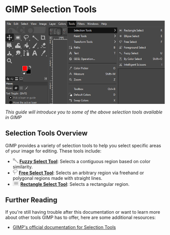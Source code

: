 # GIMP Selection Tools

![SelectionToolsOverview.png](../images/SelectionToolsOverview.png)

*This guide will introduce you to some of the above  selection tools available in GIMP*

## Selection Tools Overview

GIMP provides a variety of selection tools to help you select specific areas of your image for editing. These tools include:

- ![FuzzySelectTool.png](../images/FuzzySelectTool.png) [**Fuzzy Select Tool**](FuzzySelectTool.md): Selects a contiguous region based on color similarity. 
- ![FreeSelectTool.png](../images/FreeSelectTool.png) [**Free Select Tool**](FreeSelectTool.md): Selects an arbitrary region via freehand or polygonal regions made with straight lines. 
- ![RectangleSelectTool.png](../images/RectangleSelectTool.png) [**Rectangle Select Tool**](RectangleSelectTool.md): Selects a rectangular region. 

## Further Reading

If you're still having trouble after this documentation or want to learn more about other tools GIMP has to offer, here are some additional resources:

- [GIMP's official documentation for Selection Tools](https://docs.gimp.org/2.8/en/gimp-tools-selection.html)